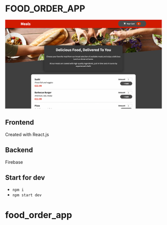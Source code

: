 # FOOD_ORDER_APP
![Demo](https://github.com/KrystynaMil/food_order_app/blob/main/src/assets/Screenshot.png)
## Frontend 
Created with React.js 
## Backend 
Firebase
## Start for dev
- `npm i`
- `npm start dev`
# food_order_app

